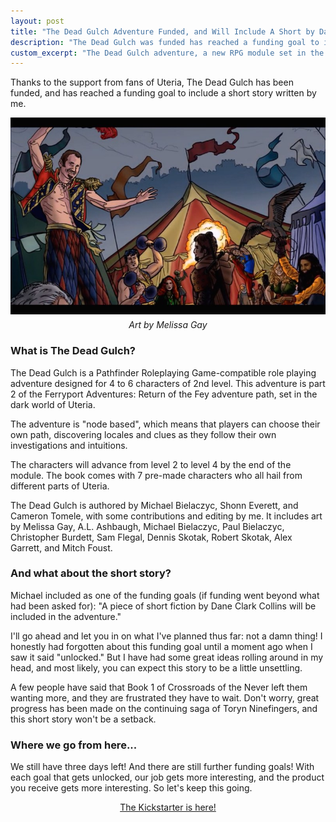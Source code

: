 ```yaml
---
layout: post
title: "The Dead Gulch Adventure Funded, and Will Include A Short by Dane"
description: "The Dead Gulch was funded has reached a funding goal to include a short story from Dane."
custom_excerpt: "The Dead Gulch adventure, a new RPG module set in the world of Uteria, is now funded and has reached a funding goal to include a short story written by me..."
---
```


Thanks to the support from fans of Uteria, The Dead Gulch has been funded, and has reached a funding goal to include a short story written by me.

<div style="text-align: center;"><img src="/media/blog-images/the-dead-gulch.jpg" alt="The Dead Gulch Art by Melissa Gay" class="aligncenter border img-large" style="margin-bottom: 5px;"><p style="margin-top:0;padding-top:0;font-style:italic;">Art by Melissa Gay</p></div>

<h3>What is The Dead Gulch?</h3>

The Dead Gulch is a Pathfinder Roleplaying Game-compatible role playing adventure designed for 4 to 6 characters of 2nd level. This adventure is part 2 of the Ferryport Adventures: Return of the Fey adventure path, set in the dark world of Uteria.

The adventure is "node based", which means that players can choose their own path, discovering locales and clues as they follow their own investigations and intuitions. 

The characters will advance from level 2 to level 4 by the end of the module. The book comes with 7 pre-made characters who all hail from different parts of Uteria.
 
The Dead Gulch is authored by Michael Bielaczyc, Shonn Everett, and Cameron Tomele, with some contributions and editing by me. It includes art by Melissa Gay, A.L. Ashbaugh, Michael Bielaczyc, Paul Bielaczyc, Christopher Burdett, Sam Flegal, Dennis Skotak, Robert Skotak, Alex Garrett, and Mitch Foust.
 
<h3>And what about the short story?</h3>
 
Michael included as one of the funding goals (if funding went beyond what had been asked for): "A piece of short fiction by Dane Clark Collins will be included in the adventure."

I'll go ahead and let you in on what I've planned thus far: not a damn thing! I honestly had forgotten about this funding goal until a moment ago when I saw it said "unlocked." But I have had some great ideas rolling around in my head, and most likely, you can expect this story to be a little unsettling.

A few people have said that Book 1 of Crossroads of the Never left them wanting more, and they are frustrated they have to wait. Don't worry, great progress has been made on the continuing saga of Toryn Ninefingers, and this short story won't be a setback.

<h3>Where we go from here...</h3>

We still have three days left! And there are still further funding goals! With each goal that gets unlocked, our job gets more interesting, and the product you receive gets more interesting. So let's keep this going.

<center><a href="https://www.kickstarter.com/projects/michaelbielaczyc/the-dead-gulch-a-story-driven-pathfinder-mystery-a" class="button">The Kickstarter is here!</a></center>